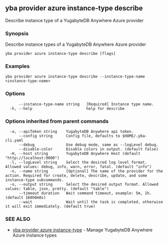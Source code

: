 ## yba provider azure instance-type describe

Describe instance type of a YugabyteDB Anywhere Azure provider

### Synopsis

Describe instance types of a YugabyteDB Anywhere Azure provider

```
yba provider azure instance-type describe [flags]
```

### Examples

```
yba provider azure instance-type describe --instance-type-name <instance-type-name>
```

### Options

```
      --instance-type-name string   [Required] Instance type name.
  -h, --help                        help for describe
```

### Options inherited from parent commands

```
  -a, --apiToken string    YugabyteDB Anywhere api token.
      --config string      Config file, defaults to $HOME/.yba-cli.yaml
      --debug              Use debug mode, same as --logLevel debug.
      --disable-color      Disable colors in output. (default false)
  -H, --host string        YugabyteDB Anywhere Host (default "http://localhost:9000")
  -l, --logLevel string    Select the desired log level format. Allowed values: debug, info, warn, error, fatal. (default "info")
  -n, --name string        [Optional] The name of the provider for the action. Required for create, delete, describe, update, and some instance-type subcommands.
  -o, --output string      Select the desired output format. Allowed values: table, json, pretty. (default "table")
      --timeout duration   Wait command timeout, example: 5m, 1h. (default 168h0m0s)
      --wait               Wait until the task is completed, otherwise it will exit immediately. (default true)
```

### SEE ALSO

* [yba provider azure instance-type](yba_provider_azure_instance-type.md)	 - Manage YugabyteDB Anywhere Azure instance types

